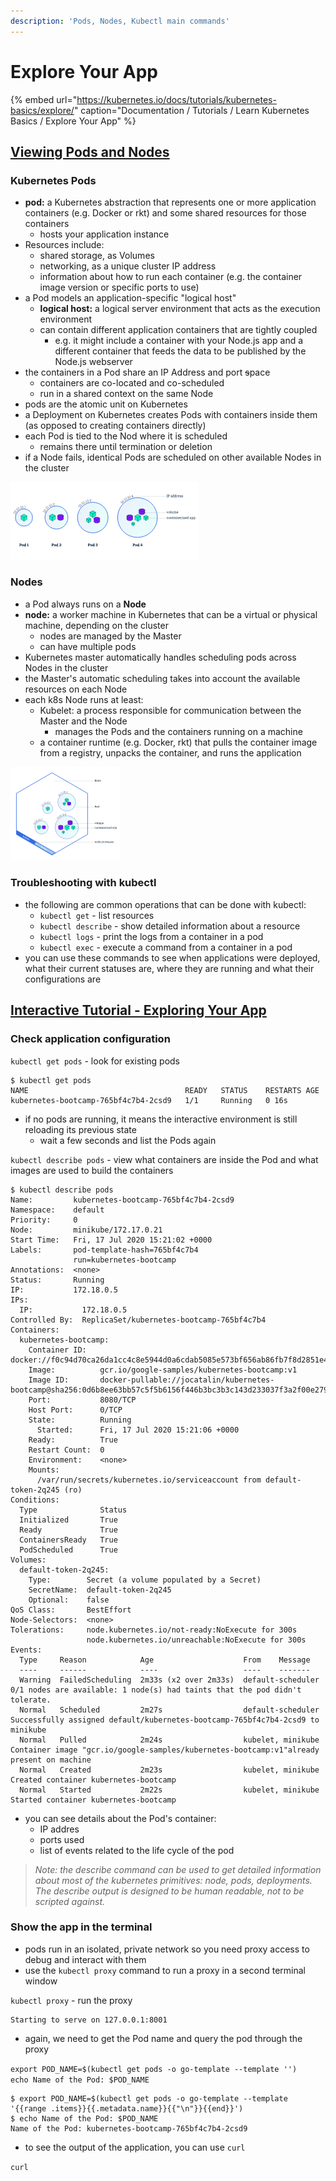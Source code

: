 ```yaml
---
description: 'Pods, Nodes, Kubectl main commands'
---
```


# Explore Your App

{% embed url="https://kubernetes.io/docs/tutorials/kubernetes-basics/explore/" caption="Documentation / Tutorials / Learn Kubernetes Basics / Explore Your App" %}

## [Viewing Pods and Nodes](https://kubernetes.io/docs/tutorials/kubernetes-basics/explore/explore-intro/)

### Kubernetes Pods

* **pod:** a Kubernetes abstraction that represents one or more application containers \(e.g. Docker or rkt\) and some shared resources for those containers
  * hosts your application instance
* Resources include:
  * shared storage, as Volumes
  * networking, as a unique cluster IP address
  * information about how to run each container \(e.g. the container image version or specific ports to use\)
* a Pod models an application-specific "logical host"
  * **logical host:** a logical server environment that acts as the execution environment
  * can contain different application containers that are tightly coupled
    * e.g. it might include a container with your Node.js app and a different container that feeds the data to be published by the Node.js webserver
* the containers in a Pod share an IP Address and port ~~s~~pace
  * containers are co-located and co-scheduled
  * run in a shared context on the same Node
* pods are the atomic unit on Kubernetes
* a Deployment on Kubernetes creates Pods with containers inside them \(as opposed to creating containers directly\)
* each Pod is tied to the Nod where it is scheduled
  * remains there until termination or deletion
* if a Node fails, identical Pods are scheduled on other available Nodes in the cluster

![Pods Overview](../../../.gitbook/assets/image%20%284%29.png)



### Nodes

* a Pod always runs on a **Node**
* **node:** a worker machine in Kubernetes that can be a virtual or physical machine, depending on the cluster
  * nodes are managed by the Master
  * can have multiple pods
* Kubernetes master automatically handles scheduling pods across Nodes in the cluster
* the Master's automatic scheduling takes into account the available resources on each Node
* each k8s Node runs at least:
  * Kubelet: a process responsible for communication between the Master and the Node
    * manages the Pods and the containers running on a machine
  * a container runtime \(e.g. Docker, rkt\) that pulls the container image from a registry, unpacks the container, and runs the application

![Node overview](../../../.gitbook/assets/image%20%283%29.png)



### Troubleshooting with kubectl

* the following are common operations that can be done with kubectl:
  * `kubectl get` - list resources
  * `kubectl describe` - show detailed information about a resource
  * `kubectl logs` - print the logs from a container in a pod
  * `kubectl exec` - execute a command from a container in a pod
* you can use these commands to see when applications were deployed, what their current statuses are, where they are running and what their configurations are



## [Interactive Tutorial - Exploring Your App](https://kubernetes.io/docs/tutorials/kubernetes-basics/explore/explore-interactive/)

### Check application configuration

`kubectl get pods` - look for existing pods

```text
$ kubectl get pods
NAME                                   READY   STATUS    RESTARTS AGE
kubernetes-bootcamp-765bf4c7b4-2csd9   1/1     Running   0 16s
```

* if no pods are running, it means the interactive environment is still reloading its previous state
  * wait a few seconds and list the Pods again

`kubectl describe pods` - view what containers are inside the Pod and what images are used to build the containers

```text
$ kubectl describe pods
Name:         kubernetes-bootcamp-765bf4c7b4-2csd9
Namespace:    default
Priority:     0
Node:         minikube/172.17.0.21
Start Time:   Fri, 17 Jul 2020 15:21:02 +0000
Labels:       pod-template-hash=765bf4c7b4
              run=kubernetes-bootcamp
Annotations:  <none>
Status:       Running
IP:           172.18.0.5
IPs:
  IP:           172.18.0.5
Controlled By:  ReplicaSet/kubernetes-bootcamp-765bf4c7b4
Containers:
  kubernetes-bootcamp:
    Container ID:   docker://f0c94d70ca26da1cc4c8e5944d0a6cdab5085e573bf656ab86fb7f8d2851e434
    Image:          gcr.io/google-samples/kubernetes-bootcamp:v1
    Image ID:       docker-pullable://jocatalin/kubernetes-bootcamp@sha256:0d6b8ee63bb57c5f5b6156f446b3bc3b3c143d233037f3a2f00e279c8fcc64af
    Port:           8080/TCP
    Host Port:      0/TCP
    State:          Running
      Started:      Fri, 17 Jul 2020 15:21:06 +0000
    Ready:          True
    Restart Count:  0
    Environment:    <none>
    Mounts:
      /var/run/secrets/kubernetes.io/serviceaccount from default-token-2q245 (ro)
Conditions:
  Type              Status
  Initialized       True
  Ready             True
  ContainersReady   True
  PodScheduled      True
Volumes:
  default-token-2q245:
    Type:        Secret (a volume populated by a Secret)
    SecretName:  default-token-2q245
    Optional:    false
QoS Class:       BestEffort
Node-Selectors:  <none>
Tolerations:     node.kubernetes.io/not-ready:NoExecute for 300s
                 node.kubernetes.io/unreachable:NoExecute for 300s
Events:
  Type     Reason            Age                    From    Message
  ----     ------            ----                   ----    -------
  Warning  FailedScheduling  2m33s (x2 over 2m33s)  default-scheduler  0/1 nodes are available: 1 node(s) had taints that the pod didn't tolerate.
  Normal   Scheduled         2m27s                  default-scheduler  Successfully assigned default/kubernetes-bootcamp-765bf4c7b4-2csd9 to minikube
  Normal   Pulled            2m24s                  kubelet, minikube  Container image "gcr.io/google-samples/kubernetes-bootcamp:v1"already present on machine
  Normal   Created           2m23s                  kubelet, minikube  Created container kubernetes-bootcamp
  Normal   Started           2m22s                  kubelet, minikube  Started container kubernetes-bootcamp
```

* you can see details about the Pod's container:
  * IP addres
  * ports used
  * list of events related to the life cycle of the pod

> _Note: the describe command can be used to get detailed information about most of the kubernetes primitives: node, pods, deployments. The describe output is designed to be human readable, not to be scripted against._

### Show the app in the terminal

* pods run in an isolated, private network so you need proxy access to debug and interact with them
* use the `kubectl proxy` command to run a proxy in a second terminal window

`kubectl proxy` - run the proxy

```text
Starting to serve on 127.0.0.1:8001
```

* again, we need to get the Pod name and query the pod through the proxy

`export POD_NAME=$(kubectl get pods -o go-template --template '')`  
`echo Name of the Pod: $POD_NAME`

```text
$ export POD_NAME=$(kubectl get pods -o go-template --template '{{range .items}}{{.metadata.name}}{{"\n"}}{{end}}')
$ echo Name of the Pod: $POD_NAME
Name of the Pod: kubernetes-bootcamp-765bf4c7b4-2csd9
```

* to see the output of the application, you can use `curl`

`curl` 

